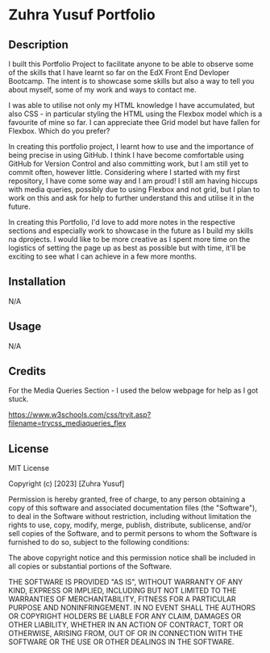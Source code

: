 # Zuhra Yusuf Portfolio

## Description

I built this Portfolio Project to facilitate anyone to be able to observe some of the skills that I have learnt so far on the EdX Front End Devloper Bootcamp. The intent is to showcase some skills but also a way to tell you about myself, some of my work and ways to contact me. 

I was able to utilise not only my HTML knowledge I have accumulated, but also CSS - in particular styling the HTML using the Flexbox model which is a favourite of mine so far. I can appreciate thee Grid model but have fallen for Flexbox. 
Which do you prefer?

In creating this portfolio project, I learnt how to use and the importance of being precise in using GitHub. I think I have become comfortable using GitHub for Version Control and also committing work, but I am still yet to commit often, however little. Considering where I started with my first repository, I have come some way and I am proud! I still am having hiccups with media queries, possibly due to using Flexbox and not grid, but I plan to work on this and ask for help to further understand this and utilise it in the future.

In creating this Portfolio, I'd love to add more notes in the respective sections and especially work to showcase in the future as I build my skills na dprojects. I would like to be more creative as I spent more time on the logistics of setting the page up as best as possible but with time, it'll be exciting to see what I can achieve in a few more months.

## Installation

N/A

## Usage

N/A

## Credits

For the Media Queries Section - I used the below webpage for help as I got stuck.

https://www.w3schools.com/css/tryit.asp?filename=trycss_mediaqueries_flex

## License

MIT License

Copyright (c) [2023] [Zuhra Yusuf]

Permission is hereby granted, free of charge, to any person obtaining a copy
of this software and associated documentation files (the "Software"), to deal
in the Software without restriction, including without limitation the rights
to use, copy, modify, merge, publish, distribute, sublicense, and/or sell
copies of the Software, and to permit persons to whom the Software is
furnished to do so, subject to the following conditions:

The above copyright notice and this permission notice shall be included in all
copies or substantial portions of the Software.

THE SOFTWARE IS PROVIDED "AS IS", WITHOUT WARRANTY OF ANY KIND, EXPRESS OR
IMPLIED, INCLUDING BUT NOT LIMITED TO THE WARRANTIES OF MERCHANTABILITY,
FITNESS FOR A PARTICULAR PURPOSE AND NONINFRINGEMENT. IN NO EVENT SHALL THE
AUTHORS OR COPYRIGHT HOLDERS BE LIABLE FOR ANY CLAIM, DAMAGES OR OTHER
LIABILITY, WHETHER IN AN ACTION OF CONTRACT, TORT OR OTHERWISE, ARISING FROM,
OUT OF OR IN CONNECTION WITH THE SOFTWARE OR THE USE OR OTHER DEALINGS IN THE
SOFTWARE.